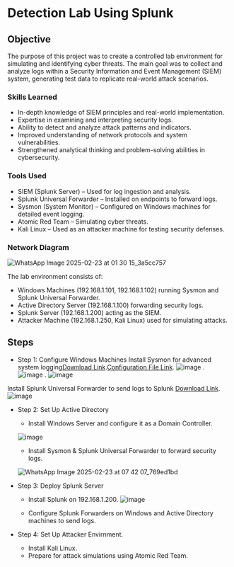 # Detection Lab Using Splunk

## Objective

The purpose of this project was to create a controlled lab environment for simulating and identifying cyber threats. The main goal was to collect and analyze logs within a Security Information and Event Management (SIEM) system, generating test data to replicate real-world attack scenarios.

### Skills Learned

- In-depth knowledge of SIEM principles and real-world implementation.
- Expertise in examining and interpreting security logs.
- Ability to detect and analyze attack patterns and indicators.
- Improved understanding of network protocols and system vulnerabilities.
- Strengthened analytical thinking and problem-solving abilities in cybersecurity.

### Tools Used

- SIEM (Splunk Server) – Used for log ingestion and analysis.
- Splunk Universal Forwarder – Installed on endpoints to forward logs.
- Sysmon (System Monitor) – Configured on Windows machines for detailed event logging.
- Atomic Red Team – Simulating cyber threats.
- Kali Linux – Used as an attacker machine for testing security defenses.

 ### Network Diagram
 ![WhatsApp Image 2025-02-23 at 01 30 15_3a5cc757](https://github.com/user-attachments/assets/980d53fb-071e-40e8-88a5-3cb7c6e404c7)


The lab environment consists of:
- Windows Machines (192.168.1.101, 192.168.1.102) running Sysmon and Splunk Universal Forwarder.
- Active Directory Server (192.168.1.100) forwarding security logs.
- Splunk Server (192.168.1.200) acting as the SIEM.
- Attacker Machine (192.168.1.250, Kali Linux) used for simulating attacks.


## Steps
- Step 1: Configure Windows Machines
Install Sysmon for advanced system logging<a href="https://download.sysinternals.com/files/Sysmon.zip">Download Link</a>.<a href="https://github.com/olafhartong/sysmon-modular/blob/master/sysmonconfig.xml">Configuration File Link</a>.
![image](https://github.com/user-attachments/assets/55c5a44d-4fc4-4931-9fc3-9b9d444c53df)
.
![image](https://github.com/user-attachments/assets/d01b1571-e1b7-4741-8a50-a8fab74bd03c)
.
![image](https://github.com/user-attachments/assets/15485048-482e-43ed-948c-dfdf8e808777)



Install Splunk Universal Forwarder to send logs to Splunk <a href="https://google.com">Download Link</a>.
![image](https://github.com/user-attachments/assets/16edf7bf-3841-40dd-9860-943d3ef180a9)

- Step 2: Set Up Active Directory
  - Install Windows Server and configure it as a Domain Controller.

   ![image](https://github.com/user-attachments/assets/fd305c11-c86e-4fe2-b0ef-ed14cfe155a9)

  - Install Sysmon & Splunk Universal Forwarder to forward security logs.

   ![WhatsApp Image 2025-02-23 at 07 42 07_769ed1bd](https://github.com/user-attachments/assets/825734e4-b508-47cf-aae6-0c1913f468fc)


- Step 3: Deploy Splunk Server
  - Install Splunk on 192.168.1.200.
    ![image](https://github.com/user-attachments/assets/ba101f91-c402-4af6-a94c-24c247254af1)

  - Configure Splunk Forwarders on Windows and Active Directory machines to send logs.
- Step 4: Set Up Attacker Envirnment.
   - Install Kali Linux.
   - Prepare for attack simulations using Atomic Red Team.


